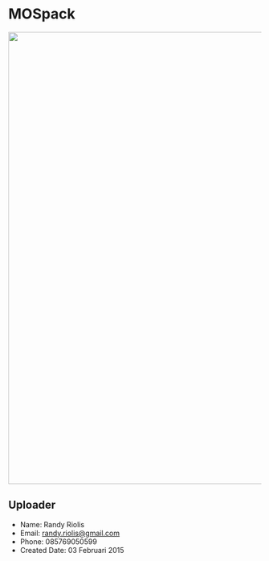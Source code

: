 # MOSpack
<img src="https://raw.github.com/r4nd1/template-cpanel-mospack/master/screenshot.png" width="900">

## Uploader
* Name: Randy Riolis
* Email: randy.riolis@gmail.com
* Phone: 085769050599
* Created Date: 03 Februari 2015